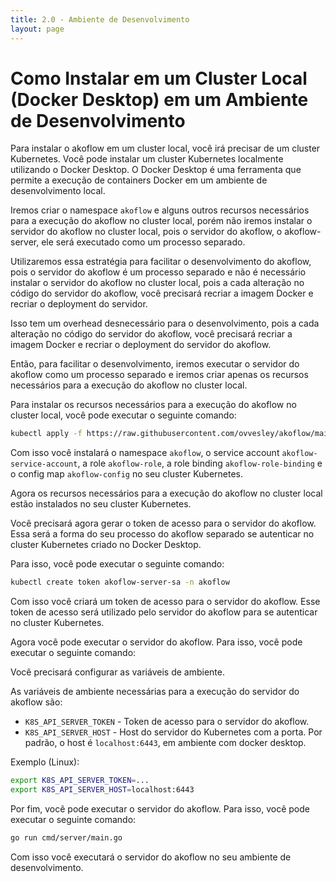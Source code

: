 ```yaml
---
title: 2.0 - Ambiente de Desenvolvimento
layout: page
---
```


# Como Instalar em um Cluster Local (Docker Desktop) em um Ambiente de Desenvolvimento

Para instalar o akoflow em um cluster local, você irá precisar de um cluster Kubernetes. Você pode instalar um cluster Kubernetes localmente utilizando o Docker Desktop. O Docker Desktop é uma ferramenta que permite a execução de containers Docker em um ambiente de desenvolvimento local.

Iremos criar o namespace `akoflow` e alguns outros recursos necessários para a execução do akoflow no cluster local, porém não iremos instalar o servidor do akoflow no cluster local, pois o servidor do akoflow, o akoflow-server, ele será executado como um processo separado.

Utilizaremos essa estratégia para facilitar o desenvolvimento do akoflow, pois o servidor do akoflow é um processo separado e não é necessário instalar o servidor do akoflow no cluster local, pois a cada alteração no código do servidor do akoflow, você precisará recriar a imagem Docker e recriar o deployment do servidor.

Isso tem um overhead desnecessário para o desenvolvimento, pois a cada alteração no código do servidor do akoflow, você precisará recriar a imagem Docker e recriar o deployment do servidor do akoflow.

Então, para facilitar o desenvolvimento, iremos executar o servidor do akoflow como um processo separado e iremos criar apenas os recursos necessários para a execução do akoflow no cluster local.

Para instalar os recursos necessários para a execução do akoflow no cluster local, você pode executar o seguinte comando:

```bash
kubectl apply -f https://raw.githubusercontent.com/ovvesley/akoflow/main/pkg/server/resource/akoflow-dev-dockerdesktop.yaml
```

Com isso você instalará o namespace `akoflow`, o service account `akoflow-service-account`, a role `akoflow-role`, a role binding `akoflow-role-binding` e o config map `akoflow-config` no seu cluster Kubernetes.

Agora os recursos necessários para a execução do akoflow no cluster local estão instalados no seu cluster Kubernetes.

Você precisará agora gerar o token de acesso para o servidor do akoflow. Essa será a forma do seu processo do akoflow separado se autenticar no cluster Kubernetes criado no Docker Desktop.

Para isso, você pode executar o seguinte comando:

```bash
kubectl create token akoflow-server-sa -n akoflow
```

Com isso você criará um token de acesso para o servidor do akoflow. Esse token de acesso será utilizado pelo servidor do akoflow para se autenticar no cluster Kubernetes.

Agora você pode executar o servidor do akoflow. Para isso, você pode executar o seguinte comando:

Você precisará configurar as variáveis de ambiente.

As variáveis de ambiente necessárias para a execução do servidor do akoflow são:

- `K8S_API_SERVER_TOKEN` - Token de acesso para o servidor do akoflow.
- `K8S_API_SERVER_HOST` - Host do servidor do Kubernetes com a porta. Por padrão, o host é `localhost:6443`, em ambiente com docker desktop.

Exemplo (Linux):

```bash
export K8S_API_SERVER_TOKEN=...
export K8S_API_SERVER_HOST=localhost:6443

```

Por fim, você pode executar o servidor do akoflow. Para isso, você pode executar o seguinte comando:
```bash
go run cmd/server/main.go
```

Com isso você executará o servidor do akoflow no seu ambiente de desenvolvimento.